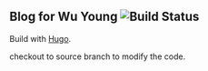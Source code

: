 ## Blog for Wu Young ![Build Status](https://travis-ci.org/doomsplayer/doomsplayer.github.io.png?branch=source)

Build with [Hugo](https://gohugo.io).

checkout to source branch to modify the code.
